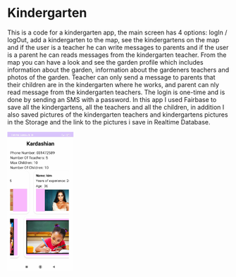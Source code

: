 # Kindergarten
This is a code for a kindergarten app, the main screen has 4 options: logIn / logOut, add a kindergarten to the map, see the kindergartens on the map
and if the user is a teacher he can write messages to parents and if the user is a parent he can reads messages from the kindergarten teacher.
From the map you can have a look and see the garden profile which includes information about the garden, information about the gardeners teachers and photos of the garden.
Teacher can only send a message to parents that their children are in the kindergarten where he works,
and  parent can nly read message from the kindergarten teachers.
The login is one-time and is done by sending an SMS with a password.
In this app I used Fairbase to save all the kindergartens, all the teachers and all the children, 
in addition I also saved pictures of the kindergarten teachers and kindergartens pictures in the Storage and the link to the pictures i save in Realtime Database.

<img src = "app/src/main/res/drawable/gerden_profil_pic.jpeg" width = "150">
